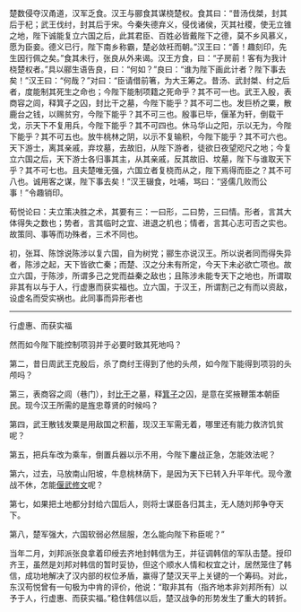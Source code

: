 楚数侵夺汉甬道，汉军乏食。汉王与郦食其谋桡楚权。食其曰：“昔汤伐桀，封其后于杞；武王伐纣，封其后于宋。今秦失德弃义，侵伐诸侯，灭其社稷，使无立锥之地，陛下诚能复立六国之后，此其君臣、百姓必皆戴陛下之德，莫不乡风慕义，愿为臣妾。德义已行，陛下南乡称霸，楚必敛衽而朝。”汉王曰：“善！趣刻印，先生因行佩之矣。”食其未行，张良从外来谒。汉王方食，曰：“子房前！客有为我计桡楚权者。”具以郦生语告良，曰：“何如？”良曰：“谁为陛下画此计者？陛下事去矣！”汉王曰：“何哉？”对曰：“臣请借前箸，为大王筹之。昔汤、武封桀、纣之后者，度能制其死生之命也；今陛下能制项籍之死命乎？其不可一也。武王入殷，表商容之闾，释箕子之囚，封比干之墓，今陛下能乎？其不可二也。发巨桥之粟，散鹿台之钱，以赐贫穷，今陛下能乎？其不可三也。殷事已毕，偃革为轩，倒载干戈，示天下不复用兵，今陛下能乎？其不可四也。休马华山之阳，示以无为，今陛下能乎？其不可五也。放牛桃林之阴，以示不复输积，今陛下能乎？其不可六也。天下游士，离其亲戚，弃坟墓，去故旧，从陛下游者，徒欲日夜望咫尺之地；今复立六国之后，天下游士各归事其主，从其亲戚，反其故旧、坟墓，陛下与谁取天下乎？其不可七也。且夫楚唯无强，六国立者复桡而从之，陛下焉得而臣之？其不可八也。诚用客之谋，陛下事去矣！”汉王辍食，吐哺，骂曰：“竖儒几败而公事！”令趣销印。

荀悦论曰：夫立策决胜之术，其要有三：一曰形，二曰势，三曰情。形者，言其大体得失之数也；势者，言其临时之宜、进退之机也；情者，言其心志可否之实也。故策同、事等而功殊者，三术不同也。

初，张耳、陈馀说陈涉以复六国，自为树党；郦生亦说汉王。所以说者同而得失异者，陈涉之起，天下皆欲亡秦；而楚、汉之分未有所定，今天下未必欲亡项也。故立六国，于陈涉，所谓多己之党而益秦之敌也；且陈涉未能专天下之地也，所谓取非其有以与于人，行虚惠而获实福也。立六国，于汉王，所谓割己之有而以资敌，设虚名而受实祸也。此同事而异形者也

--------------------



行虚惠、而获实福

然而如今陛下能控制项羽并于必要时致其死地吗？

第二，昔日周武王克殷后，杀了商纣王得到了他的头颅，如今陛下能得到项羽的头颅吗？

第三，表商容之闾（巷门），封[比干](https://baike.baidu.com/item/比干)之墓，释[箕子](https://baike.baidu.com/item/箕子)之囚，是意在奖掖鞭策本朝臣民。现今汉王所需的是旌忠尊贤的时候吗？

第四，武王散钱发粟是用敌国之积蓄，现汉王军需无着，哪里还有能力救济饥贫呢？

第五，把兵车改为乘车，倒置兵器以示不用，今陛下鏖战正急，怎能效法呢？

第六，过去，马放南山阳坡，牛息桃林荫下，是因为天下已转入升平年代。现今激战不休，怎能[偃武修文](https://baike.baidu.com/item/偃武修文)呢？

第七，如果把土地都分封给六国后人，则将士谋臣各归其主，无人随刘邦争夺天下。

第八，楚军强大，六国软弱必然屈服，怎么能向陛下称臣呢？”



当年二月，刘邦派张良拿着印绶去齐地封韩信为王，并征调韩信的军队击楚。授印齐王，虽然是刘邦对韩信的暂时妥协，但这个顺水人情和权宜之计，居然笼住了韩信，成功地解决了汉内部的权位矛盾，赢得了楚汉天平上关键的一个筹码。对此，东汉苟悦曾有一句极为中肯的评价，他说：“取非其有（指齐地本非刘邦所有）以予于人，行虚惠、而获实福。”稳住韩信以后，楚汉战争的形势发生了重大的转折。





